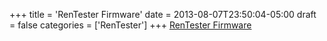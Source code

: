 +++
title = 'RenTester Firmware'
date = 2013-08-07T23:50:04-05:00
draft = false
categories = ['RenTester']
+++
[RenTester Firmware](/repository/downloads/RenTester.zip)
